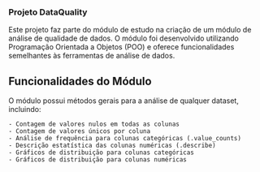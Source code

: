 ### Projeto DataQuality
Este projeto faz parte do módulo de estudo na criação de um módulo de análise de qualidade de dados. O módulo foi desenvolvido utilizando Programação Orientada a Objetos (POO) e oferece funcionalidades semelhantes às ferramentas de análise de dados.

## Funcionalidades do Módulo
O módulo possui métodos gerais para a análise de qualquer dataset, incluindo:

    - Contagem de valores nulos em todas as colunas
    - Contagem de valores únicos por coluna
    - Análise de frequência para colunas categóricas (.value_counts)
    - Descrição estatística das colunas numéricas (.describe)
    - Gráficos de distribuição para colunas categóricas
    - Gráficos de distribuição para colunas numéricas
